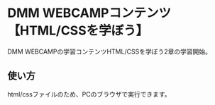 # DMM WEBCAMPコンテンツ　【HTML/CSSを学ぼう】

DMM WEBCAMPの学習コンテンツHTML/CSSを学ぼう2章の学習開始。

## 使い方

html/cssファイルのため、PCのブラウザで実行できます。